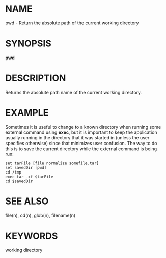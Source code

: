 # NAME

pwd - Return the absolute path of the current working directory

# SYNOPSIS

**pwd**

# DESCRIPTION

Returns the absolute path name of the current working directory.

# EXAMPLE

Sometimes it is useful to change to a known directory when running some
external command using **exec**, but it is important to keep the
application usually running in the directory that it was started in
(unless the user specifies otherwise) since that minimizes user
confusion. The way to do this is to save the current directory while the
external command is being run:

    set tarFile [file normalize somefile.tar]
    set savedDir [pwd]
    cd /tmp
    exec tar -xf $tarFile
    cd $savedDir

# SEE ALSO

file(n), cd(n), glob(n), filename(n)

# KEYWORDS

working directory

<!---
Copyright (c) 1993 The Regents of the University of California
Copyright (c) 1994-1996 Sun Microsystems, Inc
-->

